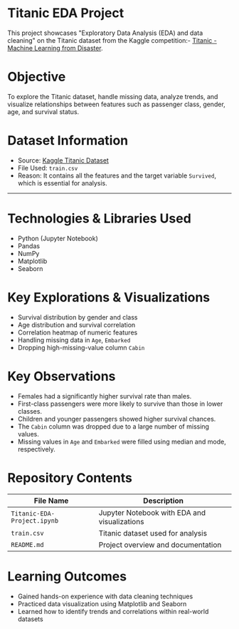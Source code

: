 # Titanic EDA Project

This project showcases "Exploratory Data Analysis (EDA) and data cleaning" on the Titanic dataset from the Kaggle competition:- [Titanic - Machine Learning from Disaster](https://www.kaggle.com/c/titanic).



# Objective

To explore the Titanic dataset, handle missing data, analyze trends, and visualize relationships between features such as passenger class, gender, age, and survival status.



# Dataset Information

- Source: [Kaggle Titanic Dataset](https://www.kaggle.com/c/titanic/data)
- File Used: `train.csv`
- Reason: It contains all the features and the target variable `Survived`, which is essential for analysis.

---

# Technologies & Libraries Used

- Python (Jupyter Notebook)
- Pandas
- NumPy
- Matplotlib
- Seaborn



# Key Explorations & Visualizations

- Survival distribution by gender and class
- Age distribution and survival correlation
- Correlation heatmap of numeric features
- Handling missing data in `Age`, `Embarked`
- Dropping high-missing-value column `Cabin`



# Key Observations

-  Females had a significantly higher survival rate than males.
-  First-class passengers were more likely to survive than those in lower classes.
-  Children and younger passengers showed higher survival chances.
-  The `Cabin` column was dropped due to a large number of missing values.
-  Missing values in `Age` and `Embarked` were filled using median and mode, respectively.



# Repository Contents

| File Name                    | Description                                  |
|------------------------------|--------------------------------------------- |
| `Titanic-EDA-Project.ipynb`  | Jupyter Notebook with EDA and visualizations |
| `train.csv`                  | Titanic dataset used for analysis            |
| `README.md`                  | Project overview and documentation           |



# Learning Outcomes

- Gained hands-on experience with data cleaning techniques
- Practiced data visualization using Matplotlib and Seaborn
- Learned how to identify trends and correlations within real-world datasets




